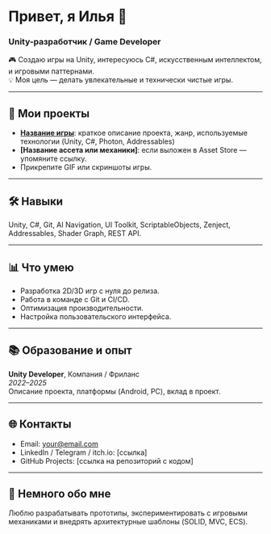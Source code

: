 # Привет, я Илья 👋  
### Unity-разработчик / Game Developer

🎮 Создаю игры на Unity, интересуюсь C#, искусственным интеллектом, и игровыми паттернами.  
💡 Моя цель — делать увлекательные и технически чистые игры.

---

## 🧩 Мои проекты
- **[Название игры](ссылка_на_репозиторий)**: краткое описание проекта, жанр, используемые технологии (Unity, C#, Photon, Addressables)
- **[Название ассета или механики]**: если выложен в Asset Store — упомяните ссылку.
- Прикрепите GIF или скриншоты игры.
  
---

## 🛠️ Навыки
Unity, C#, Git, AI Navigation, UI Toolkit, ScriptableObjects, Zenject, Addressables, Shader Graph, REST API.

---

## 📊 Что умею
- Разработка 2D/3D игр с нуля до релиза.  
- Работа в команде с Git и CI/CD.  
- Оптимизация производительности.  
- Настройка пользовательского интерфейса.  

---

## 📚 Образование и опыт
**Unity Developer**, Компания / Фриланс  
*2022–2025*  
Описание проекта, платформы (Android, PC), вклад в проект.  

---

## 🌐 Контакты
- Email: your@email.com  
- LinkedIn / Telegram / itch.io: [ссылка]  
- GitHub Projects: [ссылка на репозиторий с кодом]

---

## 💬 Немного обо мне
Люблю разрабатывать прототипы, экспериментировать с игровыми механиками и внедрять архитектурные шаблоны (SOLID, MVC, ECS).

